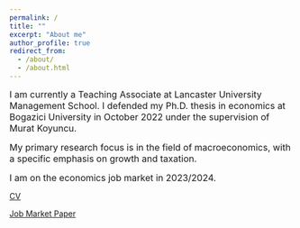 ```yaml
---
permalink: /
title: ""
excerpt: "About me"
author_profile: true
redirect_from: 
  - /about/
  - /about.html
---
```


<span style="font-size:16px;">I am currently a Teaching Associate at Lancaster University Management School. I defended my Ph.D. thesis in economics at Bogazici University in October 2022 under the supervision of Murat Koyuncu.</span>

<span style="font-size:16px;">My primary research focus is in the field of macroeconomics, with a specific emphasis on growth and taxation.</span>

<span style="font-size:16px;"> I am on the economics job market in 2023/2024.</span>

<span style="color:Black; font-size: 14px"> [CV](https://kubrahoke.github.io/files/Resume.pdf) </span>

<span style="color:Black; font-size: 14px"> [Job Market Paper](https://kubrahoke.github.io/files/Job_Market_Paper.pdf) </span>


